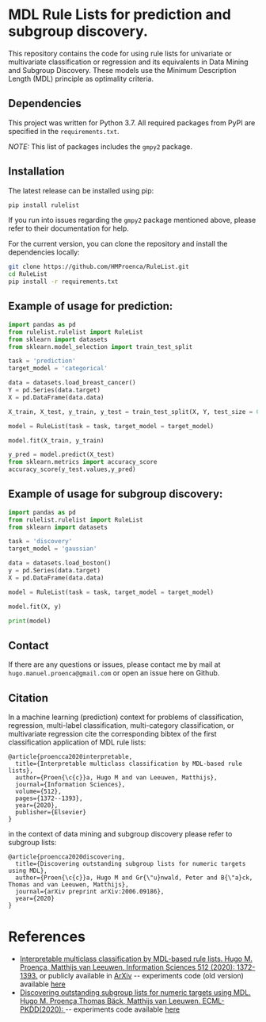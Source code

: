 

# MDL Rule Lists for prediction and subgroup discovery.

This repository contains the code for using rule lists for univariate or multivariate classification or regression and its equivalents in Data Mining and Subgroup Discovery. 
These models use the Minimum Description Length (MDL) principle as optimality criteria.


## Dependencies

This project was written for Python 3.7. All required packages from PyPI are specified in the `requirements.txt`.

*NOTE:* This list of packages includes the `gmpy2` package.

## Installation

The latest release can be installed using pip:

```bash
pip install rulelist
```

If you run into issues regarding the `gmpy2` package mentioned above, please refer to their documentation for help.

For the current version, you can clone the repository and install the dependencies locally:

```bash
git clone https://github.com/HMProenca/RuleList.git
cd RuleList
pip install -r requirements.txt
```


## Example of usage for prediction:

```python
import pandas as pd
from rulelist.rulelist import RuleList
from sklearn import datasets
from sklearn.model_selection import train_test_split

task = 'prediction'
target_model = 'categorical'

data = datasets.load_breast_cancer()
Y = pd.Series(data.target)
X = pd.DataFrame(data.data)

X_train, X_test, y_train, y_test = train_test_split(X, Y, test_size = 0.3)

model = RuleList(task = task, target_model = target_model)

model.fit(X_train, y_train)

y_pred = model.predict(X_test)
from sklearn.metrics import accuracy_score
accuracy_score(y_test.values,y_pred)
```

## Example of usage for subgroup discovery:

```python
import pandas as pd
from rulelist.rulelist import RuleList
from sklearn import datasets

task = 'discovery'
target_model = 'gaussian'

data = datasets.load_boston()
y = pd.Series(data.target)
X = pd.DataFrame(data.data)

model = RuleList(task = task, target_model = target_model)

model.fit(X, y)

print(model)
```



## Contact

If there are any questions or issues, please contact me by mail at `hugo.manuel.proenca@gmail.com` or open an issue here on Github.


## Citation

In a machine learning (prediction) context for problems of classification, regression, multi-label classification, multi-category classification, or multivariate regression cite the corresponding bibtex of the first classification application of MDL rule lists:

```
@article{proencca2020interpretable,
  title={Interpretable multiclass classification by MDL-based rule lists},
  author={Proen{\c{c}}a, Hugo M and van Leeuwen, Matthijs},
  journal={Information Sciences},
  volume={512},
  pages={1372--1393},
  year={2020},
  publisher={Elsevier}
}
```

in the context of data mining and subgroup discovery please refer to subgroup lists:

```
@article{proencca2020discovering,
  title={Discovering outstanding subgroup lists for numeric targets using MDL},
  author={Proen{\c{c}}a, Hugo M and Gr{\"u}nwald, Peter and B{\"a}ck, Thomas and van Leeuwen, Matthijs},
  journal={arXiv preprint arXiv:2006.09186},
  year={2020}
} 
```

# References #
 * [Interpretable multiclass classification by MDL-based rule lists. Hugo M. Proença, Matthijs van Leeuwen. Information Sciences 512 (2020): 1372-1393.](https://www.sciencedirect.com/science/article/pii/S0020025519310138) or publicly available in [ArXiv](https://arxiv.org/abs/1905.00328) -- experiments code (old version) available [here](https://github.com/HMProenca/MDLRuleLists)
 * [Discovering outstanding subgroup lists for numeric targets using MDL. Hugo M. Proença,Thomas Bäck, Matthijs van Leeuwen. ECML-PKDD(2020): ](https://arxiv.org/abs/2006.09186) -- experiments code available [here](https://github.com/HMProenca/SSDpp-numeric)
